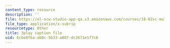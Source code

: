 ```yaml
---
content_type: resource
description: ''
file: https://ol-ocw-studio-app-qa.s3.amazonaws.com/courses/18-02sc-multivariable-calculus-fall-2010/6cbe8f6aab0c5b33a807dc2671e1f7c6_p06QDsAPY4g.vtt
file_type: application/x-subrip
resourcetype: Other
title: 3play caption file
uid: 6cbe8f6a-ab0c-5b33-a807-dc2671e1f7c6
---
```

